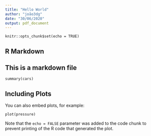 ```yaml
---
title: "Hello World"
author: "joão3dg"
date: "30/06/2020"
output: pdf_document
---
```

```{r setup, include=FALSE}
knitr::opts_chunk$set(echo = TRUE)
```

## R Markdown

## This is a markdown file

```{r cars}
summary(cars)
```

## Including Plots

You can also embed plots, for example:

```{r pressure, echo=FALSE}
plot(pressure)
```

Note that the `echo = FALSE` parameter was added to the code chunk to prevent printing of the R code that generated the plot.
